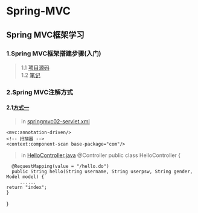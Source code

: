 # Spring-MVC

## Spring MVC框架学习

### 1.Spring MVC框架搭建步骤(入门)
>1.1 [项目源码](https://github.com/DaCang/Spring-MVC/tree/master/msMVC01)<br/>
>1.2 [笔记](https://github.com/DaCang/Spring-MVC/blob/master/note/NOTE01.md)

### 2.Spring MVC注解方式
#### 2.1[方式一](https://github.com/DaCang/Spring-MVC/tree/master/SpringMVC02)
>in [springmvc02-servlet.xml](https://github.com/DaCang/Spring-MVC/blob/master/SpringMVC02/WebContent/WEB-INF/springmvc02-servlet.xml) 
   <!--spring mvc注解驱动  -->
	<mvc:annotation-driven/>
	<!-- 扫描器 -->
	<context:component-scan base-package="com"/>
>in [HelloController.java](https://github.com/DaCang/Spring-MVC/blob/master/SpringMVC02/src/com/songyl/webmvc/controller/HelloController.java)
   @Controller
   public class HelloController {

      @RequestMapping(value = "/hello.do")
      public String hello(String username, String userpsw, String gender, Model model) {
         ......
	return "index";
    }
   }
   
